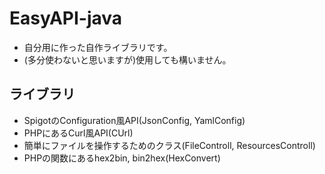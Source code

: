 # EasyAPI-java 
- 自分用に作った自作ライブラリです。
- (多分使わないと思いますが)使用しても構いません。
## ライブラリ
- SpigotのConfiguration風API(JsonConfig, YamlConfig)
- PHPにあるCurl風API(CUrl)
- 簡単にファイルを操作するためのクラス(FileControll, ResourcesControll)
- PHPの関数にあるhex2bin, bin2hex(HexConvert)